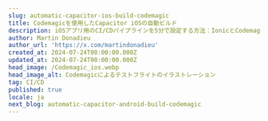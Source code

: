 ```yaml
---
slug: automatic-capacitor-ios-build-codemagic
title: Codemagicを使用したCapacitor iOSの自動ビルド
description: iOSアプリ用のCI/CDパイプラインを5分で設定する方法：IonicとCodemagicを使って（2024年版）
author: Martin Donadieu
author_url: 'https://x.com/martindonadieu'
created_at: 2024-07-24T00:00:00.000Z
updated_at: 2024-07-24T00:00:00.000Z
head_image: /Codemagic_ios.webp
head_image_alt: Codemagicによるテストフライトのイラストレーション
tag: CI/CD
published: true
locale: ja
next_blog: automatic-capacitor-android-build-codemagic
---
```


